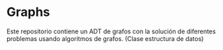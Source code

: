 # Graphs
Este repositorio contiene un ADT de grafos con la solución de diferentes problemas usando algoritmos de grafos. (Clase estructura de datos)
